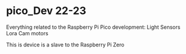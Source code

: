 # pico_Dev 22-23
Everything related to the Raspberry Pi Pico development:
    Light Sensors
    Lora
    Cam motors

This is device is a slave to the Raspberry Pi Zero


